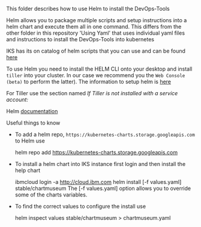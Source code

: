 This folder describes how to use Helm to install the DevOps-Tools

Helm allows you to package multiple scripts and setup instructions into a helm chart and execute them all in one command. This differs from the other folder in this repository 'Using Yaml' that uses individual yaml files and instructions to install the DevOps-Tools into kubernetes

IKS has its on catalog of helm scripts that you can use and can be found [here](https://cloud.ibm.com/kubernetes/solutions/helm-charts)

To use Helm you need to install the HELM CLI onto your desktop and install `tiller` into your cluster. In our case we recommend you the `Web Console (beta)` to perform the latter). The information to setup helm is [here](https://cloud.ibm.com/docs/containers?topic=containers-helm)

For Tiller use the section named _If Tiller is not installed with a service account:_



Helm [documentation](https://helm.sh/docs/)

Useful things to know

* To add a helm repo, `https://kubernetes-charts.storage.googleapis.com` to Helm use

	helm repo add https://kubernetes-charts.storage.googleapis.com
* To install a helm chart into IKS instance first login and then install the help chart

	ibmcloud login -a http://cloud.ibm.com
	helm install [-f values.yaml] stable/chartmuseum
		The [-f values.yaml] option allows you to override some of the charts variables.
* To find the correct values to configure the install use

	helm inspect values stable/chartmuseum > chartmuseum.yaml
 